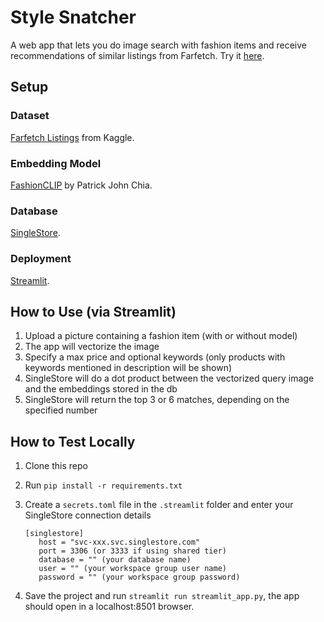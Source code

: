 # Style Snatcher
A web app that lets you do image search with fashion items and receive recommendations of similar listings from Farfetch. Try it [here](https://style-snatcher.streamlit.app/).

## Setup
### Dataset
[Farfetch Listings](https://www.kaggle.com/datasets/alvations/farfetch-listings?resource=download) from Kaggle.

### Embedding Model
[FashionCLIP](https://github.com/patrickjohncyh/fashion-clip?tab=readme-ov-file) by Patrick John Chia.

### Database
[SingleStore](singlestore.com).

### Deployment
[Streamlit](streamlit.io).

## How to Use (via Streamlit)
1. Upload a picture containing a fashion item (with or without model)
2. The app will vectorize the image
3. Specify a max price and optional keywords (only products with keywords mentioned in description will be shown)
4. SingleStore will do a dot product between the vectorized query image and the embeddings stored in the db
5. SingleStore will return the top 3 or 6 matches, depending on the specified number

## How to Test Locally
1. Clone this repo
2. Run `pip install -r requirements.txt`
3. Create a `secrets.toml` file in the `.streamlit` folder and enter your SingleStore connection details
   
   ```
   [singlestore]
      host = "svc-xxx.svc.singlestore.com"
      port = 3306 (or 3333 if using shared tier)
      database = "" (your database name)
      user = "" (your workspace group user name)
      password = "" (your workspace group password)
5. Save the project and run `streamlit run streamlit_app.py`, the app should open in a localhost:8501 browser.

